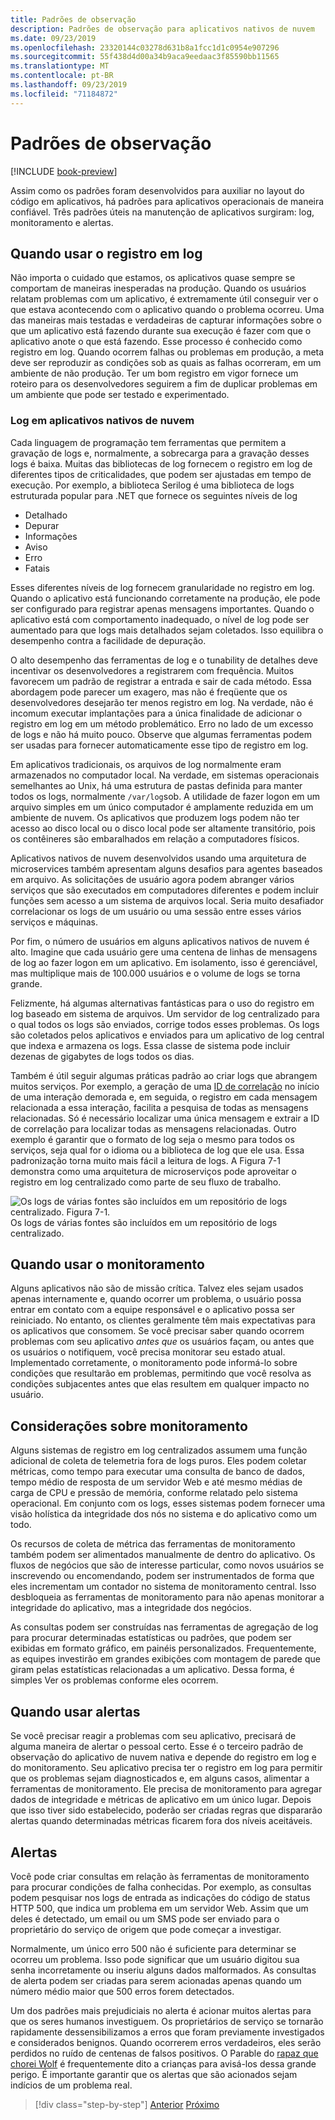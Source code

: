 ```yaml
---
title: Padrões de observação
description: Padrões de observação para aplicativos nativos de nuvem
ms.date: 09/23/2019
ms.openlocfilehash: 23320144c03278d631b8a1fcc1d1c0954e907296
ms.sourcegitcommit: 55f438d4d00a34b9aca9eedaac3f85590bb11565
ms.translationtype: MT
ms.contentlocale: pt-BR
ms.lasthandoff: 09/23/2019
ms.locfileid: "71184872"
---
```

# <a name="observability-patterns"></a>Padrões de observação

[!INCLUDE [book-preview](../../../includes/book-preview.md)]

Assim como os padrões foram desenvolvidos para auxiliar no layout do código em aplicativos, há padrões para aplicativos operacionais de maneira confiável. Três padrões úteis na manutenção de aplicativos surgiram: log, monitoramento e alertas.

## <a name="when-to-use-logging"></a>Quando usar o registro em log

Não importa o cuidado que estamos, os aplicativos quase sempre se comportam de maneiras inesperadas na produção. Quando os usuários relatam problemas com um aplicativo, é extremamente útil conseguir ver o que estava acontecendo com o aplicativo quando o problema ocorreu. Uma das maneiras mais testadas e verdadeiras de capturar informações sobre o que um aplicativo está fazendo durante sua execução é fazer com que o aplicativo anote o que está fazendo. Esse processo é conhecido como registro em log. Quando ocorrem falhas ou problemas em produção, a meta deve ser reproduzir as condições sob as quais as falhas ocorreram, em um ambiente de não produção. Ter um bom registro em vigor fornece um roteiro para os desenvolvedores seguirem a fim de duplicar problemas em um ambiente que pode ser testado e experimentado.

### <a name="logging-in-cloud-native-applications"></a>Log em aplicativos nativos de nuvem

Cada linguagem de programação tem ferramentas que permitem a gravação de logs e, normalmente, a sobrecarga para a gravação desses logs é baixa. Muitas das bibliotecas de log fornecem o registro em log de diferentes tipos de criticalidades, que podem ser ajustadas em tempo de execução. Por exemplo, a biblioteca Serilog é uma biblioteca de logs estruturada popular para .NET que fornece os seguintes níveis de log

* Detalhado
* Depurar
* Informações
* Aviso
* Erro
* Fatais

Esses diferentes níveis de log fornecem granularidade no registro em log. Quando o aplicativo está funcionando corretamente na produção, ele pode ser configurado para registrar apenas mensagens importantes. Quando o aplicativo está com comportamento inadequado, o nível de log pode ser aumentado para que logs mais detalhados sejam coletados. Isso equilibra o desempenho contra a facilidade de depuração.

O alto desempenho das ferramentas de log e o tunability de detalhes deve incentivar os desenvolvedores a registrarem com frequência. Muitos favorecem um padrão de registrar a entrada e sair de cada método. Essa abordagem pode parecer um exagero, mas não é freqüente que os desenvolvedores desejarão ter menos registro em log. Na verdade, não é incomum executar implantações para a única finalidade de adicionar o registro em log em um método problemático. Erro no lado de um excesso de logs e não há muito pouco. Observe que algumas ferramentas podem ser usadas para fornecer automaticamente esse tipo de registro em log.

Em aplicativos tradicionais, os arquivos de log normalmente eram armazenados no computador local. Na verdade, em sistemas operacionais semelhantes ao Unix, há uma estrutura de pastas definida para manter todos os logs, normalmente `/var/log`sob. A utilidade de fazer logon em um arquivo simples em um único computador é amplamente reduzida em um ambiente de nuvem. Os aplicativos que produzem logs podem não ter acesso ao disco local ou o disco local pode ser altamente transitório, pois os contêineres são embaralhados em relação a computadores físicos.

Aplicativos nativos de nuvem desenvolvidos usando uma arquitetura de microservices também apresentam alguns desafios para agentes baseados em arquivo. As solicitações de usuário agora podem abranger vários serviços que são executados em computadores diferentes e podem incluir funções sem acesso a um sistema de arquivos local. Seria muito desafiador correlacionar os logs de um usuário ou uma sessão entre esses vários serviços e máquinas.

Por fim, o número de usuários em alguns aplicativos nativos de nuvem é alto. Imagine que cada usuário gere uma centena de linhas de mensagens de log ao fazer logon em um aplicativo. Em isolamento, isso é gerenciável, mas multiplique mais de 100.000 usuários e o volume de logs se torna grande.

Felizmente, há algumas alternativas fantásticas para o uso do registro em log baseado em sistema de arquivos. Um servidor de log centralizado para o qual todos os logs são enviados, corrige todos esses problemas. Os logs são coletados pelos aplicativos e enviados para um aplicativo de log central que indexa e armazena os logs. Essa classe de sistema pode incluir dezenas de gigabytes de logs todos os dias.

Também é útil seguir algumas práticas padrão ao criar logs que abrangem muitos serviços. Por exemplo, a geração de uma [ID de correlação](https://blog.rapid7.com/2016/12/23/the-value-of-correlation-ids/) no início de uma interação demorada e, em seguida, o registro em cada mensagem relacionada a essa interação, facilita a pesquisa de todas as mensagens relacionadas. Só é necessário localizar uma única mensagem e extrair a ID de correlação para localizar todas as mensagens relacionadas. Outro exemplo é garantir que o formato de log seja o mesmo para todos os serviços, seja qual for o idioma ou a biblioteca de log que ele usa. Essa padronização torna muito mais fácil a leitura de logs. A Figura 7-1 demonstra como uma arquitetura de microserviços pode aproveitar o registro em log centralizado como parte de seu fluxo de trabalho.

![Os logs de várias fontes são incluídos em um repositório de logs centralizado. **Figura 7-1**. ](./media/centralized-logging.png)
 Os logs de várias fontes são incluídos em um repositório de logs centralizado.

## <a name="when-to-use-monitoring"></a>Quando usar o monitoramento

Alguns aplicativos não são de missão crítica. Talvez eles sejam usados apenas internamente e, quando ocorrer um problema, o usuário possa entrar em contato com a equipe responsável e o aplicativo possa ser reiniciado. No entanto, os clientes geralmente têm mais expectativas para os aplicativos que consomem. Se você precisar saber quando ocorrem problemas com seu aplicativo *antes que* os usuários façam, ou antes que os usuários o notifiquem, você precisa monitorar seu estado atual. Implementado corretamente, o monitoramento pode informá-lo sobre condições que resultarão em problemas, permitindo que você resolva as condições subjacentes antes que elas resultem em qualquer impacto no usuário.

## <a name="monitoring-considerations"></a>Considerações sobre monitoramento

Alguns sistemas de registro em log centralizados assumem uma função adicional de coleta de telemetria fora de logs puros. Eles podem coletar métricas, como tempo para executar uma consulta de banco de dados, tempo médio de resposta de um servidor Web e até mesmo médias de carga de CPU e pressão de memória, conforme relatado pelo sistema operacional. Em conjunto com os logs, esses sistemas podem fornecer uma visão holística da integridade dos nós no sistema e do aplicativo como um todo.

Os recursos de coleta de métrica das ferramentas de monitoramento também podem ser alimentados manualmente de dentro do aplicativo. Os fluxos de negócios que são de interesse particular, como novos usuários se inscrevendo ou encomendando, podem ser instrumentados de forma que eles incrementam um contador no sistema de monitoramento central. Isso desbloqueia as ferramentas de monitoramento para não apenas monitorar a integridade do aplicativo, mas a integridade dos negócios.

As consultas podem ser construídas nas ferramentas de agregação de log para procurar determinadas estatísticas ou padrões, que podem ser exibidas em formato gráfico, em painéis personalizados. Frequentemente, as equipes investirão em grandes exibições com montagem de parede que giram pelas estatísticas relacionadas a um aplicativo. Dessa forma, é simples Ver os problemas conforme eles ocorrem.

## <a name="when-to-use-alerts"></a>Quando usar alertas

Se você precisar reagir a problemas com seu aplicativo, precisará de alguma maneira de alertar o pessoal certo. Esse é o terceiro padrão de observação do aplicativo de nuvem nativa e depende do registro em log e do monitoramento. Seu aplicativo precisa ter o registro em log para permitir que os problemas sejam diagnosticados e, em alguns casos, alimentar a ferramentas de monitoramento. Ele precisa de monitoramento para agregar dados de integridade e métricas de aplicativo em um único lugar. Depois que isso tiver sido estabelecido, poderão ser criadas regras que dispararão alertas quando determinadas métricas ficarem fora dos níveis aceitáveis.

## <a name="alerts"></a>Alertas

Você pode criar consultas em relação às ferramentas de monitoramento para procurar condições de falha conhecidas. Por exemplo, as consultas podem pesquisar nos logs de entrada as indicações do código de status HTTP 500, que indica um problema em um servidor Web. Assim que um deles é detectado, um email ou um SMS pode ser enviado para o proprietário do serviço de origem que pode começar a investigar.

Normalmente, um único erro 500 não é suficiente para determinar se ocorreu um problema. Isso pode significar que um usuário digitou sua senha incorretamente ou inseriu alguns dados malformados. As consultas de alerta podem ser criadas para serem acionadas apenas quando um número médio maior que 500 erros forem detectados.

Um dos padrões mais prejudiciais no alerta é acionar muitos alertas para que os seres humanos investiguem. Os proprietários de serviço se tornarão rapidamente dessensibilizamos a erros que foram previamente investigados e considerados benignos. Quando ocorrerem erros verdadeiros, eles serão perdidos no ruído de centenas de falsos positivos. O Parable do [rapaz que chorei Wolf](https://en.wikipedia.org/wiki/The_Boy_Who_Cried_Wolf) é frequentemente dito a crianças para avisá-los dessa grande perigo. É importante garantir que os alertas que são acionados sejam indícios de um problema real.

>[!div class="step-by-step"]
>[Anterior](monitoring-health.md)
>[Próximo](logging-with-elastic-stack.md)
